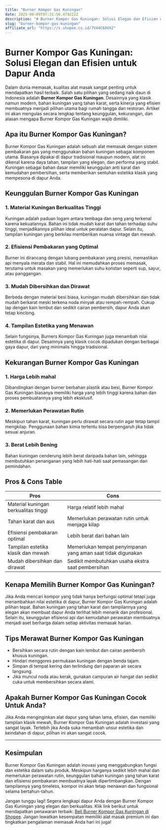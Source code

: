 ```yaml
---
title: "Burner Kompor Gas Kuningan"
date: 2025-06-09T07:31:50.479222Z
description: "# Burner Kompor Gas Kuningan: Solusi Elegan dan Efisien untuk Dapur Anda..."
slug: "burner-kompor-gas-kuningan"
affiliate_url: "https://s.shopee.co.id/7V44C68VX2"
---
```

# Burner Kompor Gas Kuningan: Solusi Elegan dan Efisien untuk Dapur Anda

Dalam dunia memasak, kualitas alat masak sangat penting untuk mendapatkan hasil terbaik. Salah satu pilihan yang sedang naik daun di Indonesia adalah **Burner Kompor Gas Kuningan**. Desainnya yang klasik namun modern, bahan kuningan yang tahan karat, serta kinerja yang efisien membuatnya menjadi pilihan utama bagi rumah tangga dan restoran. Artikel ini akan mengulas secara lengkap tentang keunggulan, kekurangan, dan alasan mengapa Burner Kompor Gas Kuningan wajib dimiliki.

## Apa itu Burner Kompor Gas Kuningan?

Burner Kompor Gas Kuningan adalah sebuah alat memasak dengan sistem pembakaran gas yang menggunakan bahan kuningan sebagai komponen utama. Biasanya dipakai di dapur tradisional maupun modern, alat ini dikenal karena daya tahan, tampilan yang elegan, dan performa yang stabil. Kuningan sebagai bahan dasar memiliki keunggulan anti karat dan kemudahan pembersihan, serta memberikan sentuhan estetika klasik yang mempesona di dapur Anda.

## Keunggulan Burner Kompor Gas Kuningan

### 1. Material Kuningan Berkualitas Tinggi

Kuningan adalah paduan logam antara tembaga dan seng yang terkenal karena kekuatannya. Bahan ini tidak mudah karat dan tahan terhadap suhu tinggi, menjadikannya pilihan ideal untuk peralatan dapur. Selain itu, tampilan kuningan yang berkilau memberikan nuansa vintage dan mewah.

### 2. Efisiensi Pembakaran yang Optimal

Burner ini dirancang dengan lubang pembakaran yang presisi, memastikan api menyala merata dan stabil. Hal ini memudahkan proses memasak, terutama untuk masakan yang memerlukan suhu konstan seperti sup, sayur, atau panggangan.

### 3. Mudah Dibersihkan dan Dirawat

Berbeda dengan material besi biasa, kuningan mudah dibersihkan dan tidak mudah berkarat meski terkena noda minyak atau rempah-rempah. Cukup lap dengan kain lembut dan sedikit cairan pembersih, dapur Anda akan tetap kinclong.

### 4. Tampilan Estetika yang Menawan

Selain fungsinya, Burners Kompor Gas Kuningan juga menambah nilai estetika di dapur. Desainnya yang klasik cocok dipadukan dengan berbagai gaya dapur, dari yang minimalis hingga tradisional.

## Kekurangan Burner Kompor Gas Kuningan

### 1. Harga Lebih mahal

Dibandingkan dengan burner berbahan plastik atau besi, Burner Kompor Gas Kuningan biasanya memiliki harga yang lebih tinggi karena bahan dan proses pembuatannya yang lebih eksklusif.

### 2. Memerlukan Perawatan Rutin

Meskipun tahan karat, kuningan perlu dirawat secara rutin agar tetap tampil mengkilap. Penggunaan bahan kimia tertentu bisa berpengaruh jika tidak sesuai anjuran.

### 3. Berat Lebih Bening

Bahan kuningan cenderung lebih berat daripada bahan lain, sehingga membutuhkan penanganan yang lebih hati-hati saat pemasangan dan pemindahan.

## Pros & Cons Table

| **Pros**                                       | **Cons**                                                 |
|------------------------------------------------|----------------------------------------------------------|
| Material kuningan berkualitas tinggi           | Harga relatif lebih mahal                              |
| Tahan karat dan aus                          | Memerlukan perawatan rutin untuk menjaga kilap       |
| Efisiensi pembakaran optimal                 | Lebih berat dari bahan lain                           |
| Tampilan estetika klasik dan mewah           | Memerlukan tempat penyimpanan yang aman saat tidak digunakan |
| Mudah dibersihkan dan dirawat               | Sedikit membutuhkan usaha ekstra saat pembersihan  |

## Kenapa Memilih Burner Kompor Gas Kuningan?

Jika Anda mencari kompor yang tidak hanya berfungsi optimal tetapi juga menambahkan nilai estetika di dapur, Burner Kompor Gas Kuningan adalah pilihan tepat. Bahan kuningan yang tahan karat dan tampilannya yang elegan akan membuat dapur Anda terlihat lebih menarik dan profesional. Selain itu, keunggulan efisiensi api dan kemudahan perawatan membuatnya menjadi aset berharga dalam setiap aktivitas memasak harian.

## Tips Merawat Burner Kompor Gas Kuningan

- Bersihkan secara rutin dengan kain lembut dan cairan pembersih khusus kuningan.
- Hindari menggores permukaan kuningan dengan benda tajam.
- Simpan di tempat kering dan terlindung dari paparan air secara langsung.
- Jika muncul noda atau kerak, gunakan campuran air hangat dan sedikit cuka untuk membersihkan secara alami.

## Apakah Burner Kompor Gas Kuningan Cocok Untuk Anda?

Jika Anda menginginkan alat dapur yang tahan lama, efisien, dan memiliki tampilan klasik mewah, Burner Kompor Gas Kuningan adalah investasi yang sangat layak. Terlebih jika Anda suka menambah unsur estetika dan keindahan di dapur, pilihan ini akan sangat cocok.

---

## Kesimpulan

Burner Kompor Gas Kuningan adalah inovasi yang menggabungkan fungsi dan estetika dalam satu produk. Meskipun harganya sedikit lebih mahal dan memerlukan perawatan rutin, keunggulan bahan kuningan yang tahan karat dan efisiensi pembakaran membuatnya layak dipertimbangkan. Dengan tampilannya yang timeless, kompor ini akan tetap menawan dan fungsional selama bertahun-tahun.

Jangan tunggu lagi! Segera lengkapi dapur Anda dengan Burner Kompor Gas Kuningan yang elegan dan berkualitas. Klik link berikut untuk mendapatkan penawaran terbaik: [Beli Burner Kompor Gas Kuningan di Shopee](https://s.shopee.co.id/7V44C68VX2). Jangan lewatkan kesempatan memiliki alat masak premium ini dan tingkatkan pengalaman memasak Anda hari ini juga!